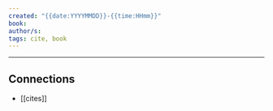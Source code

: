 ```yaml
---
created: "{{date:YYYYMMDD}}-{{time:HHmm}}"
book:
author/s: 
tags: cite, book
---
```




---
## Connections
* [[cites]]
